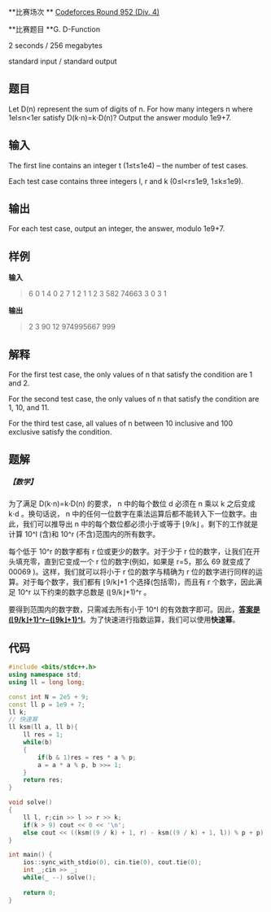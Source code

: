 **比赛场次 ** [Codeforces Round 952 (Div. 4)](https://codeforces.com/contest/1985)

**比赛题目 **G. D-Function

<!--more-->

2 seconds / 256 megabytes

standard input / standard output

## 题目

Let D(n) represent the sum of digits of n. For how many integers n where 1el≤n<1er satisfy D(k⋅n)=k⋅D(n)? Output the answer modulo 1e9+7.

## 输入

The first line contains an integer t (1≤t≤1e4) – the number of test cases.

Each test case contains three integers l, r and k (0≤l<r≤1e9, 1≤k≤1e9).

## 输出

For each test case, output an integer, the answer, modulo 1e9+7.

## 样例

**输入**

> 6
> 0 1 4
> 0 2 7
> 1 2 1
> 1 2 3
> 582 74663 3
> 0 3 1

**输出**

> 2
> 3
> 90
> 12
> 974995667
> 999

## 解释

For the first test case, the only values of n that satisfy the condition are 1 and 2.

For the second test case, the only values of n that satisfy the condition are 1, 10, and 11.

For the third test case, all values of n between 10 inclusive and 100 exclusive satisfy the condition.

## 题解

##### 【数学】

为了满足 D(k⋅n)=k⋅D(n) 的要求， n 中的每个数位 d 必须在 n 乘以 k 之后变成 k⋅d 。换句话说， n 中的任何一位数字在乘法运算后都不能转入下一位数字。由此，我们可以推导出 n 中的每个数位都必须小于或等于 ⌊9/k⌋ 。剩下的工作就是计算 10^l (含)和 10^r (不含)范围内的所有数字。

每个低于 10^r 的数字都有 r 位或更少的数字。对于少于 r 位的数字，让我们在开头填充零，直到它变成一个 r 位的数字(例如，如果是 r=5，那么 69 就变成了 00069 )。这样，我们就可以将小于 r 位的数字与精确为 r 位的数字进行同样的运算。对于每个数字，我们都有 ⌊9/k⌋+1 个选择(包括零)，而且有 r 个数字，因此满足 10^r 以下约束的数字总数是 (⌊9/k⌋+1)^r 。

要得到范围内的数字数，只需减去所有小于 10^l 的有效数字即可。因此，**<u>答案是 (⌊9/k⌋+1)^r−(⌊9k⌋+1)^l</u>**。为了快速进行指数运算，我们可以使用**快速幂**。

## 代码

```c++
#include <bits/stdc++.h>
using namespace std;
using ll = long long;

const int N = 2e5 + 9;
const ll p = 1e9 + 7;
ll k;
// 快速幂
ll ksm(ll a, ll b){
	ll res = 1;
	while(b)
	{
		if(b & 1)res = res * a % p;
		a = a * a % p, b >>= 1;
	}
	return res;
}

void solve()
{
	ll l, r;cin >> l >> r >> k;
	if(k > 9) cout << 0 << '\n';
	else cout << ((ksm((9 / k) + 1, r) - ksm((9 / k) + 1, l)) % p + p) % p << '\n';
}

int main() {
	ios::sync_with_stdio(0), cin.tie(0), cout.tie(0);
    int _;cin >> _;
    while(_ --) solve();    
    
    return 0;
}
```

